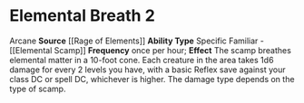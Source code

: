 ﻿---
ability_type: Specific Familiar - Elemental Scamp
actions: '[two-actions]'
frequency: once per hour
id: '103'
name: Elemental Breath
rarity: Common
requirement: null
source: '[[DATABASE/source/Rage of Elements|Rage of Elements]]'
trait: null
type: Familiar Ability

---
# Elemental Breath <span class="action-icon">2</span>

<span class="item-trait">Arcane</span>
**Source** [[Rage of Elements]]
**Ability Type** Specific Familiar - [[Elemental Scamp]]
**Frequency** once per hour; **Effect** The scamp breathes elemental matter in a 10-foot cone. Each creature in the area takes 1d6 damage for every 2 levels you have, with a basic Reflex save against your class DC or spell DC, whichever is higher. The damage type depends on the type of scamp.
